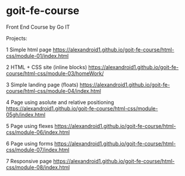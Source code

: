 # goit-fe-course
Front End Course by Go IT

Projects:

1 Simple html page
https://alexandroid1.github.io/goit-fe-course/html-css/module-01/index.html

2 HTML + CSS site (inline blocks)
https://alexandroid1.github.io/goit-fe-course/html-css/module-03/homeWork/

3 Simple landing page (floats)
https://alexandroid1.github.io/goit-fe-course/html-css/module-04/index.html

4 Page using asolute and relative positioning
https://alexandroid1.github.io/goit-fe-course/html-css/module-05gh/index.html

5 Page using flexes
https://alexandroid1.github.io/goit-fe-course/html-css/module-06/index.html

6 Page using forms
https://alexandroid1.github.io/goit-fe-course/html-css/module-07/index.html

7 Responsive page
https://alexandroid1.github.io/goit-fe-course/html-css/module-08/index.html
